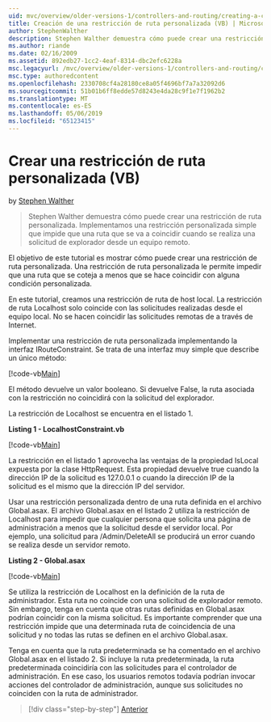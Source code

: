 ```yaml
---
uid: mvc/overview/older-versions-1/controllers-and-routing/creating-a-custom-route-constraint-vb
title: Creación de una restricción de ruta personalizada (VB) | Microsoft Docs
author: StephenWalther
description: Stephen Walther demuestra cómo puede crear una restricción de ruta personalizada. Implementamos un simple personalizada restricción que impide que una ruta coincidente w...
ms.author: riande
ms.date: 02/16/2009
ms.assetid: 892edb27-1cc2-4eaf-8314-dbc2efc6228a
msc.legacyurl: /mvc/overview/older-versions-1/controllers-and-routing/creating-a-custom-route-constraint-vb
msc.type: authoredcontent
ms.openlocfilehash: 2330708cf4a28180ce8a05f4696bf7a7a32092d6
ms.sourcegitcommit: 51b01b6ff8edde57d8243e4da28c9f1e7f1962b2
ms.translationtype: MT
ms.contentlocale: es-ES
ms.lasthandoff: 05/06/2019
ms.locfileid: "65123415"
---
```

# <a name="creating-a-custom-route-constraint-vb"></a>Crear una restricción de ruta personalizada (VB)

by [Stephen Walther](https://github.com/StephenWalther)

> Stephen Walther demuestra cómo puede crear una restricción de ruta personalizada. Implementamos una restricción personalizada simple que impide que una ruta que se va a coincidir cuando se realiza una solicitud de explorador desde un equipo remoto.

El objetivo de este tutorial es mostrar cómo puede crear una restricción de ruta personalizada. Una restricción de ruta personalizada le permite impedir que una ruta que se coteja a menos que se hace coincidir con alguna condición personalizada.

En este tutorial, creamos una restricción de ruta de host local. La restricción de ruta Localhost solo coincide con las solicitudes realizadas desde el equipo local. No se hacen coincidir las solicitudes remotas de a través de Internet.

Implementar una restricción de ruta personalizada implementando la interfaz IRouteConstraint. Se trata de una interfaz muy simple que describe un único método:

[!code-vb[Main](creating-a-custom-route-constraint-vb/samples/sample1.vb)]

El método devuelve un valor booleano. Si devuelve False, la ruta asociada con la restricción no coincidirá con la solicitud del explorador.

La restricción de Localhost se encuentra en el listado 1.

**Listing 1 - LocalhostConstraint.vb**

[!code-vb[Main](creating-a-custom-route-constraint-vb/samples/sample2.vb)]

La restricción en el listado 1 aprovecha las ventajas de la propiedad IsLocal expuesta por la clase HttpRequest. Esta propiedad devuelve true cuando la dirección IP de la solicitud es 127.0.0.1 o cuando la dirección IP de la solicitud es el mismo que la dirección IP del servidor.

Usar una restricción personalizada dentro de una ruta definida en el archivo Global.asax. El archivo Global.asax en el listado 2 utiliza la restricción de Localhost para impedir que cualquier persona que solicita una página de administración a menos que la solicitud desde el servidor local. Por ejemplo, una solicitud para /Admin/DeleteAll se producirá un error cuando se realiza desde un servidor remoto.

**Listing 2 - Global.asax**

[!code-vb[Main](creating-a-custom-route-constraint-vb/samples/sample3.vb)]

Se utiliza la restricción de Localhost en la definición de la ruta de administrador. Esta ruta no coincide con una solicitud de explorador remoto. Sin embargo, tenga en cuenta que otras rutas definidas en Global.asax podrían coincidir con la misma solicitud. Es importante comprender que una restricción impide que una determinada ruta de coincidencia de una solicitud y no todas las rutas se definen en el archivo Global.asax.

Tenga en cuenta que la ruta predeterminada se ha comentado en el archivo Global.asax en el listado 2. Si incluye la ruta predeterminada, la ruta predeterminada coincidiría con las solicitudes para el controlador de administración. En ese caso, los usuarios remotos todavía podrían invocar acciones del controlador de administración, aunque sus solicitudes no coinciden con la ruta de administrador.

> [!div class="step-by-step"]
> [Anterior](creating-a-route-constraint-vb.md)
